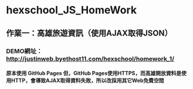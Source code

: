 # hexschool_JS_HomeWork
## 作業一：高雄旅遊資訊（使用AJAX取得JSON）
### DEMO網址：http://justinweb.byethost11.com/hexschool/homework_1/ 
#### 原本使用 GitHub Pages 但，GitHub Pages使用HTTPS，而高雄開放資料是使用HTTP，會導致AJAX取得資料失敗，所以改採用其它Web免費空間
